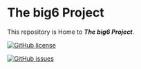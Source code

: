 # The big6 Project

This repository is Home to ***The big6 Project***.

[![GitHub license](https://img.shields.io/github/license/KanhaKanhaiya/big6?color=%2302db09&style=for-the-badge)](https://github.com/KanhaKanhaiya/big6/blob/main/LICENSE)

[![GitHub issues](https://img.shields.io/github/issues/KanhaKanhaiya/big6?style=for-the-badge)](https://github.com/KanhaKanhaiya/big6/issues)
